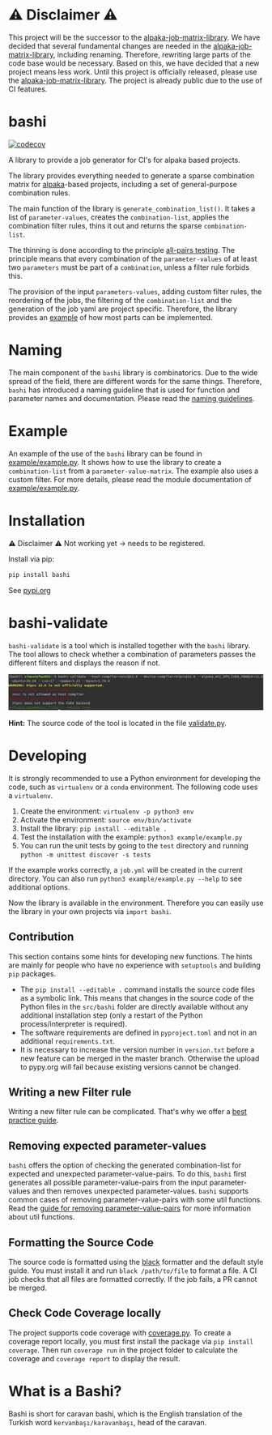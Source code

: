 # ⚠️ Disclaimer ⚠️

This project will be the successor to the [alpaka-job-matrix-library](https://github.com/alpaka-group/alpaka-job-matrix-library). We have decided that several fundamental changes are needed in the [alpaka-job-matrix-library](https://github.com/alpaka-group/alpaka-job-matrix-library), including renaming. Therefore, rewriting large parts of the code base would be necessary. Based on this, we have decided that a new project means less work. Until this project is officially released, please use the [alpaka-job-matrix-library](https://github.com/alpaka-group/alpaka-job-matrix-library). The project is already public due to the use of CI features.

# bashi

[![codecov](https://codecov.io/github/alpaka-group/bashi/graph/badge.svg?token=QEF8G02ZST)](https://codecov.io/github/alpaka-group/bashi)

A library to provide a job generator for CI's for alpaka based projects.

The library provides everything needed to generate a sparse combination matrix for [alpaka](https://github.com/alpaka-group/alpaka)-based projects, including a set of general-purpose combination rules.

The main function of the library is `generate_combination_list()`. It takes a list of `parameter-values`, creates the `combination-list`, applies the combination filter rules, thins it out and returns the sparse `combination-list`.

The thinning is done according to the principle [all-pairs testing](https://en.wikipedia.org/wiki/All-pairs_testing). The principle means that every combination of the `parameter-values` of at least two `parameters` must be part of a `combination`, unless a filter rule forbids this.

The provision of the input `parameters-values`, adding custom filter rules, the reordering of the jobs, the filtering of the `combination-list` and the generation of the job yaml are project specific. Therefore, the library provides an [example](example/example.py) of how most parts can be implemented.

# Naming

The main component of the `bashi` library is combinatorics. Due to the wide spread of the field, there are different words for the same things. Therefore, `bashi` has introduced a naming guideline that is used for function and parameter names and documentation. Please read the [naming guidelines](docs/naming.md).

# Example

An example of the use of the `bashi` library can be found in [example/example.py](example/example.py). It shows how to use the library to create a `combination-list` from a `parameter-value-matrix`. The example also uses a custom filter. For more details, please read the module documentation of [example/example.py](example/example.py).

# Installation

⚠️ Disclaimer ⚠️ Not working yet -> needs to be registered.

Install via pip:

```bash
pip install bashi
```

See [pypi.org](https://pypi.org/project/bashi/)

# bashi-validate

`bashi-validate` is a tool which is installed together with the `bashi` library. The tool allows to check whether a combination of parameters passes the different filters and displays the reason if not.

![bashi-validate example](docs/images/bashi-validate-example.png)

**Hint:** The source code of the tool is located in the file [validate.py](src/bashiValidate/validate.py).


# Developing

It is strongly recommended to use a Python environment for developing the code, such as `virtualenv` or a `conda` environment. The following code uses a `virtualenv`.

1. Create the environment: `virtualenv -p python3 env`
2. Activate the environment: `source env/bin/activate`
3. Install the library: `pip install --editable .`
4. Test the installation with the example: `python3 example/example.py`
5. You can run the unit tests by going to the `test` directory and running `python -m unittest discover -s tests`

If the example works correctly, a `job.yml` will be created in the current directory. You can also run `python3 example/example.py --help` to see additional options.

Now the library is available in the environment. Therefore you can easily use the library in your own projects via `import bashi`.

## Contribution

This section contains some hints for developing new functions. The hints are mainly for people who have no experience with `setuptools` and building `pip` packages.

* The `pip install --editable .` command installs the source code files as a symbolic link. This means that changes in the source code of the Python files in the `src/bashi` folder are directly available without any additional installation step (only a restart of the Python process/interpreter is required).
* The software requirements are defined in `pyproject.toml` and not in an additional `requirements.txt`.
* It is necessary to increase the version number in `version.txt` before a new feature can be merged in the master branch. Otherwise the upload to pypy.org will fail because existing versions cannot be changed.

## Writing a new Filter rule

Writing a new filter rule can be complicated. That's why we offer a [best practice guide](docs/rules.md).

## Removing expected parameter-values

`bashi` offers the option of checking the generated combination-list for expected and unexpected parameter-value-pairs. To do this, `bashi` first generates all possible parameter-value-pairs from the input parameter-values and then removes unexpected parameter-values. `bashi` supports common cases of removing parameter-value-pairs with some util functions. Read the [guide for removing parameter-value-pairs](./docs/remove-parameter-value-pairs.md) for more information about util functions.

## Formatting the Source Code

The source code is formatted using the [black](https://pypi.org/project/black/) formatter and the default style guide. You must install it and run `black /path/to/file` to format a file. A CI job checks that all files are formatted correctly. If the job fails, a PR cannot be merged.

## Check Code Coverage locally

The project supports code coverage with [coverage.py](https://coverage.readthedocs.io). To create a coverage report locally, you must first install the package via `pip install coverage`. Then run `coverage run` in the project folder to calculate the coverage and `coverage report` to display the result.

# What is a Bashi?

Bashi is short for caravan bashi, which is the English translation of the Turkish word  `kervanbaşı/karavanbaşı`, head of the caravan.
